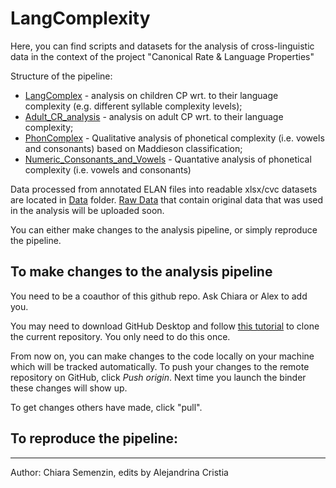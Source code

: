 # LangComplexity

Here, you can find scripts and datasets for the analysis of cross-linguistic data in the context of the project "Canonical Rate & Language Properties"

Structure of the pipeline:
* [LangComplex](https://github.com/LAAC-LSCP/LangComplexity/blob/master/LangComplex.R) - analysis on children CP wrt. to their language complexity (e.g. different syllable complexity levels);
* [Adult_CR_analysis](https://github.com/LAAC-LSCP/LangComplexity/blob/master/Adult_CR_analysis.R) - analysis on adult CP wrt. to their language complexity;
* [PhonComplex](https://github.com/LAAC-LSCP/LangComplexity/blob/master/PhonComplex.R) - Qualitative analysis of phonetical complexity (i.e. vowels and consonants) based on Maddieson classification;
* [Numeric_Consonants_and_Vowels](https://github.com/LAAC-LSCP/LangComplexity/blob/master/Numeric_Consonants_and_Vowels.R) - Quantative analysis of phonetical complexity (i.e. vowels and consonants) 

Data processed from annotated ELAN files into readable xlsx/cvc datasets are located in [Data](https://github.com/LAAC-LSCP/LangComplexity/tree/master/Data) folder.
[Raw Data]() that contain original data that was used in the analysis will be uploaded soon.

You can either make changes to the analysis pipeline, or simply reproduce the pipeline.

##  To make changes to the analysis pipeline

You need to be a coauthor of this github repo. Ask Chiara or Alex to add you.

You may need to download GitHub Desktop and follow [this tutorial](https://docs.github.com/en/desktop/contributing-and-collaborating-using-github-desktop/cloning-a-repository-from-github-to-github-desktop) to clone the current repository.  You only need to do this once.

From now on, you can make changes to the code locally on your machine which will be tracked automatically. To push your changes to the remote repository on GitHub, click *Push origin*. Next time you launch the binder these changes will show up.

To get changes others have made, click "pull".

## To reproduce the pipeline:

-----
Author: Chiara Semenzin, edits by Alejandrina Cristia

